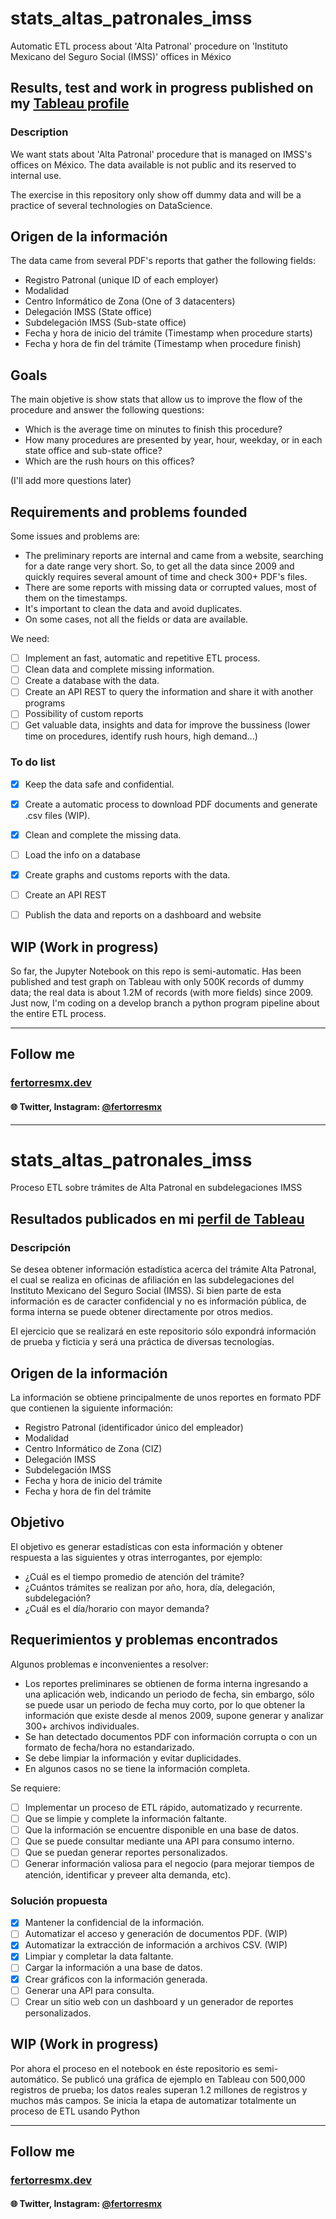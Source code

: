 # stats_altas_patronales_imss

Automatic ETL process about 'Alta Patronal' procedure on 'Instituto Mexicano del Seguro Social (IMSS)' offices in México

## Results, test and work in progress published on my [Tableau profile](https://public.tableau.com/profile/fertorresmx)

### Description

We want stats about 'Alta Patronal' procedure that is managed on IMSS's offices on México. The data available is not public and its reserved to internal use.

The exercise in this repository only show off dummy data and will be a practice of several technologies on DataScience.

## Origen de la información

The data came from several PDF's reports that gather the following fields:

- Registro Patronal (unique ID of each employer)
- Modalidad
- Centro Informático de Zona (One of 3 datacenters)
- Delegación IMSS (State office)
- Subdelegación IMSS (Sub-state office)
- Fecha y hora de inicio del trámite (Timestamp when procedure starts)
- Fecha y hora de fin del trámite (Timestamp when procedure finish)

## Goals

The main objetive is show stats that allow us to improve the flow of the procedure and answer the following questions:

- Which is the average time on minutes to finish this procedure?
- How many procedures are presented by year, hour, weekday, or in each state office and sub-state office?
- Which are the rush hours on this offices?

(I'll add more questions later)

## Requirements and problems founded

Some issues and problems are:

- The preliminary reports are internal and came from a website, searching for a date range very short. So, to get all the data since 2009 and quickly requires several amount of time and check 300+ PDF's files.
- There are some reports with missing data or corrupted values, most of them on the timestamps.
- It's important to clean the data and avoid duplicates.
- On some cases, not all the fields or data are available.

We need:


- [ ] Implement an fast, automatic and repetitive ETL process.
- [ ] Clean data and complete missing information.
- [ ] Create a database with the data.
- [ ] Create an API REST to query the information and share it with another programs
- [ ] Possibility of custom reports
- [ ] Get valuable data, insights and data for improve the bussiness (lower time on procedures, identify rush hours, high demand...)

### To do list

- [x] Keep the data safe and confidential.
- [x] Create a automatic process to download PDF documents and generate .csv files (WIP).
- [x] Clean and complete the missing data.
- [ ] Load the info on a database
- [x] Create graphs and customs reports with the data.
- [ ] Create an API REST
- [ ] Publish the data and reports on a dashboard and website


## WIP (Work in progress)

So far, the Jupyter Notebook on this repo is semi-automatic. Has been published and test graph on Tableau with only 500K records of dummy data; the real data is about 1.2M of records (with more fields) since 2009. 
Just now, I'm coding on a develop branch a python program pipeline about the entire ETL process.

---

## Follow me

### [fertorresmx.dev](https://www.fertorresmx.dev/)

#### :globe_with_meridians: Twitter, Instagram: [@fertorresmx](http://www.twitter/fertorresmx)



---

# stats_altas_patronales_imss

Proceso ETL sobre trámites de Alta Patronal en subdelegaciones IMSS
## Resultados publicados en mi [perfil de Tableau](https://public.tableau.com/profile/fertorresmx)

### Descripción

Se desea obtener información estadística acerca del trámite Alta Patronal, el cual se realiza en oficinas de afiliación en las subdelegaciones del Instituto Mexicano del Seguro Social (IMSS). Si bien parte de esta información es de caracter confidencial y no es información pública, de forma interna se puede obtener directamente por otros medios. 

El ejercicio que se realizará en este repositorio sólo expondrá información de prueba y ficticia y será una práctica de diversas tecnologías.

## Origen de la información
La información se obtiene principalmente de unos reportes en formato PDF que contienen la siguiente información:

- Registro Patronal (identificador único del empleador)
- Modalidad
- Centro Informático de Zona (CIZ)
- Delegación IMSS
- Subdelegación IMSS
- Fecha y hora de inicio del trámite
- Fecha y hora de fin del trámite

## Objetivo

El objetivo es generar estadísticas con esta información y obtener respuesta a las siguientes y otras interrogantes, por ejemplo:

- ¿Cuál es el tiempo promedio de atención del trámite?
- ¿Cuántos trámites se realizan por año, hora, día, delegación, subdelegación?
- ¿Cuál es el día/horario con mayor demanda?

## Requerimientos y problemas encontrados

Algunos problemas e inconvenientes a resolver:

- Los reportes preliminares se obtienen de forma interna ingresando a una aplicación web, indicando un periodo de fecha, sin embargo, sólo se puede usar un periodo de fecha muy corto, por lo que obtener la información que existe desde al menos 2009,  supone generar y analizar 300+ archivos individuales.
- Se han detectado documentos PDF con información corrupta o con un formato de fecha/hora no estandarizado.
- Se debe limpiar la información y evitar duplicidades.
- En algunos casos no se tiene la información completa.

Se requiere:
- [ ] Implementar un proceso de ETL rápido, automatizado y recurrente.
- [ ] Que se limpie y complete la información faltante.
- [ ] Que la información se encuentre disponible en una base de datos.
- [ ] Que se puede consultar mediante una API para consumo interno.
- [ ] Que se puedan generar reportes personalizados.
- [ ] Generar información valiosa para el negocio (para mejorar tiempos de atención, identificar y preveer alta demanda, etc).

### Solución propuesta

- [x] Mantener la confidencial de la información.
- [ ] Automatizar el acceso y generación de documentos PDF. (WIP)
- [x] Automatizar la extracción de información a archivos CSV. (WIP)
- [x] Limpiar y completar la data faltante.
- [ ] Cargar la información a una base de datos.
- [x] Crear gráficos con la información generada.
- [ ] Generar una API para consulta.
- [ ] Crear un sitio web con un dashboard y un generador de reportes personalizados.

## WIP (Work in progress)

Por ahora el proceso en el notebook en éste repositorio es semi-automático. Se publicó una gráfica de ejemplo en Tableau con 500,000 registros de prueba; los datos reales superan 1.2 millones de registros y muchos más campos. Se inicia la etapa de automatizar totalmente un proceso de ETL usando Python

---

## Follow me

### [fertorresmx.dev](https://www.fertorresmx.dev/)

#### :globe_with_meridians: Twitter, Instagram: [@fertorresmx](http://www.twitter/fertorresmx)
